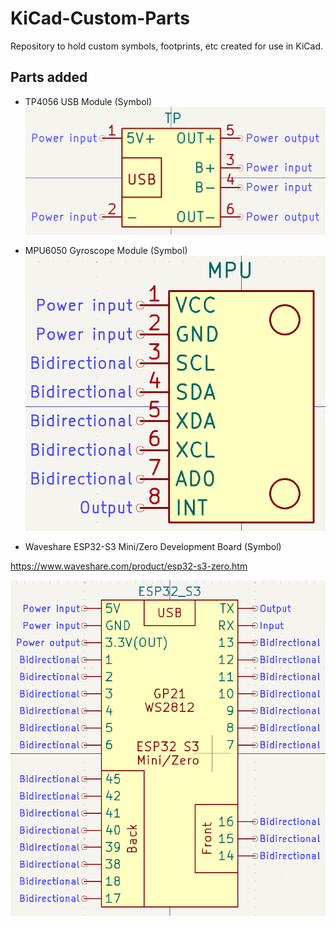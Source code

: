 # KiCad-Custom-Parts

Repository to hold custom symbols, footprints, etc created for use in KiCad.

## Parts added

- TP4056 USB Module (Symbol)
![Symbol - TP4056](TP4056/tp4056_usb_c_module_symbol.png)

- MPU6050 Gyroscope Module (Symbol)
![Symbol - MPU6050 Gyroscope Module](MPU6050/mpu6050_module_symbol.png)

- Waveshare ESP32-S3 Mini/Zero Development Board (Symbol)

https://www.waveshare.com/product/esp32-s3-zero.htm

![Symbol - Waveshare ESP32-S3 Mini/Zero Development Board](ESP32/waveshare_esp32_s3_mini_zero_symbol.png)
